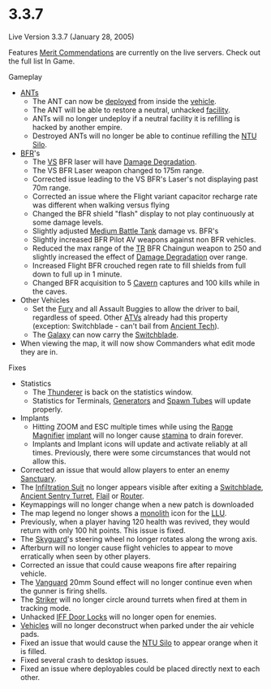 # 3.3.7

Live Version 3.3.7 (January 28, 2005)

Features [Merit Commendations](../merits/index.md) are currently
on the live servers. Check out the full list In Game.

Gameplay

- [ANTs](../vehicles/Advanced_Nanite_Transport.md)
  - The ANT can now be [deployed](../terminology/Deploy.md) from inside the
    [vehicle](../vehicles/index.md).
  - The ANT will be able to restore a neutral, unhacked
    [facility](../locations/Facilities.md).
  - ANTs will no longer undeploy if a neutral facility it is refilling is hacked
    by another empire.
  - Destroyed ANTs will no longer be able to continue refilling the
    [NTU Silo](../locations/NTU_Silo.md).
- [BFR](../vehicles/BattleFrame_Robotics.md)'s
  - The [VS](../factions/Vanu_Sovereignty.md) BFR laser will have
    [Damage Degradation](../terminology/Damage_Degradation.md).
  - The VS BFR Laser weapon changed to 175m range.
  - Corrected issue leading to the VS BFR's Laser's not displaying past 70m
    range.
  - Corrected an issue where the Flight variant capacitor recharge rate was
    different when walking versus flying
  - Changed the BFR shield "flash" display to not play continuously at some
    damage levels.
  - Slightly adjusted [Medium Battle Tank](../items/Medium_Battle_Tank.md)
    damage vs. BFR's
  - Slightly increased BFR Pilot AV weapons against non BFR vehicles.
  - Reduced the max range of the [TR](../factions/Terran_Republic.md) BFR Chaingun
    weapon to 250 and slightly increased the effect of
    [Damage Degradation](../terminology/Damage_Degradation.md) over range.
  - Increased Flight BFR crouched regen rate to fill shields from full down to
    full up in 1 minute.
  - Changed BFR acquisition to 5 [Cavern](../locations/Caverns.md) captures and
    100 kills while in the caves.
- Other Vehicles
  - Set the [Fury](../vehicles/Fury.md) and all Assault Buggies to allow the
    driver to bail, regardless of speed. Other [ATVs](../vehicles/ATV.md)
    already had this property (exception: Switchblade - can't bail from
    [Ancient Tech](../terminology/Ancient_Technology.md)).
  - The [Galaxy](../vehicles/Galaxy.md) can now carry the
    [Switchblade](../items/Switchblade.md).
- When viewing the map, it will now show Commanders what edit mode they are in.

Fixes

- Statistics
  - The [Thunderer](../vehicles/Thunderer.md) is back on the statistics window.
  - Statistics for Terminals, [Generators](../items/Generator.md) and
    [Spawn Tubes](../items/Respawn_Tube.md) will update properly.
- Implants
  - Hitting ZOOM and ESC multiple times while using the
    [Range Magnifier](../implants/Range_Magnifier.md)
    [implant](../implants/index.md) will no longer cause
    [stamina](../terminology/Stamina.md) to drain forever.
  - Implants and Implant icons will update and activate reliably at all times.
    Previously, there were some circumstances that would not allow this.
- Corrected an issue that would allow players to enter an enemy
  [Sanctuary](../locations/Sanctuary.md).
- The [Infiltration Suit](../armor/Infiltration_Suit.md) no longer appears
  visible after exiting a [Switchblade](../items/Switchblade.md),
  [Ancient Sentry Turret](../items/Ancient_Sentry_Turret.md),
  [Flail](../vehicles/Flail.md) or [Router](../vehicles/Router.md).
- Keymappings will no longer change when a new patch is downloaded
- The map legend no longer shows a [monolith](../items/Monolith.md) icon for the
  [LLU](../terminology/Lattice_Logic_Unit.md).
- Previously, when a player having 120 health was revived, they would return
  with only 100 hit points. This issue is fixed.
- The [Skyguard](../vehicles/Skyguard.md)'s steering wheel no longer rotates
  along the wrong axis.
- Afterburn will no longer cause flight vehicles to appear to move erratically
  when seen by other players.
- Corrected an issue that could cause weapons fire after repairing vehicle.
- The [Vanguard](../vehicles/Vanguard.md) 20mm Sound effect will no longer
  continue even when the gunner is firing shells.
- The [Striker](../weapons/Striker.md) will no longer circle around turrets when
  fired at them in tracking mode.
- Unhacked [IFF Door Locks](../terminology/IFF.md) will no longer open for
  enemies.
- [Vehicles](../vehicles/index.md) will no longer deconstruct when parked
  under the air vehicle pads.
- Fixed an issue that would cause the [NTU Silo](../locations/NTU_Silo.md) to
  appear orange when it is filled.
- Fixed several crash to desktop issues.
- Fixed an issue where deployables could be placed directly next to each other.
